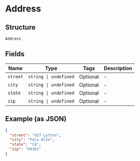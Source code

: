 
# Address

## Structure

`Address`

## Fields

| Name | Type | Tags | Description |
|  --- | --- | --- | --- |
| `street` | `string \| undefined` | Optional | - |
| `city` | `string \| undefined` | Optional | - |
| `state` | `string \| undefined` | Optional | - |
| `zip` | `string \| undefined` | Optional | - |

## Example (as JSON)

```json
{
  "street": "437 Lytton",
  "city": "Palo Alto",
  "state": "CA",
  "zip": "94301"
}
```


